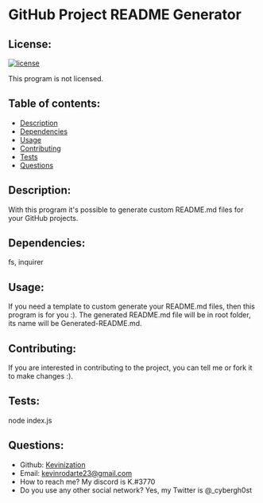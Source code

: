 # GitHub Project README Generator

  ## License:
  [![license](https://img.shields.io/badge/license-None-blue)](https://shields.io)

  This program is not licensed.

  ## Table of contents:
  - [Description](#description)
  - [Dependencies](#dependencies)
  - [Usage](#usage)
  - [Contributing](#contributing)
  - [Tests](#tests)
  - [Questions](#questions)

  ## Description:
  With this program it's possible to generate custom README.md files for your GitHub projects. 

  ## Dependencies:
  fs, inquirer

  ## Usage:
  If you need a template to custom generate your README.md files, then this program is for you :). The generated README.md file will be in root folder, its name will be Generated-README.md.

  ## Contributing:
  If you are interested in contributing to the project, you can tell me or fork it to make changes :).
  
  ## Tests:
  node index.js

  ## Questions:
  - Github: [Kevinization](https://github.com/Kevinization)
  - Email: kevinrodarte23@gmail.com 
  - How to reach me? My discord is K.#3770
  - Do you use any other social network? Yes, my Twitter is @_cybergh0st
  